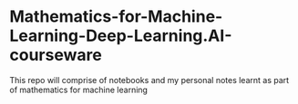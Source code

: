 # Mathematics-for-Machine-Learning-Deep-Learning.AI-courseware
This repo will comprise of notebooks and my personal notes learnt as part of mathematics for machine learning
